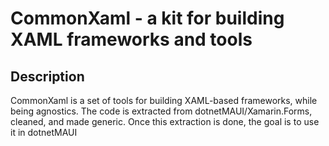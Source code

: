 # CommonXaml - a kit for building XAML frameworks and tools

## Description
CommonXaml is a set of tools for building XAML-based frameworks, while being agnostics. The code is extracted from dotnetMAUI/Xamarin.Forms, cleaned, and made generic. Once this extraction is done, the goal is to use it in dotnetMAUI


